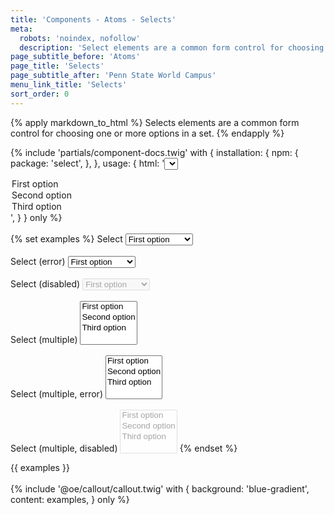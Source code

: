 ```yaml
---
title: 'Components - Atoms - Selects'
meta:
  robots: 'noindex, nofollow'
  description: 'Select elements are a common form control for choosing one or more options in a set.'
page_subtitle_before: 'Atoms'
page_title: 'Selects'
page_subtitle_after: 'Penn State World Campus'
menu_link_title: 'Selects'
sort_order: 0
---
```

{% apply markdown_to_html %}
  Selects elements are a common form control for choosing one or more options in a set.
{% endapply %}

{% include 'partials/component-docs.twig' with {
  installation: {
    npm: {
      package: 'select',
    },
  },
  usage: {
    html: '<select>
  <option value="1">First option</option>
  <option value="2">Second option</option>
  <option value="3">Third option</option>
</select>',
  }
} only %}
<br>
<br>
{% set examples %}
  <label>Select
    <select>
      <option value="1">First option</option>
      <option value="2">Second option</option>
      <option value="3">Third option</option>
    </select>
  </label>
  <br><br>
  <label>Select (error)
    <select class="error">
      <option value="1">First option</option>
      <option value="2">Second option</option>
      <option value="3">Third option</option>
    </select>
  </label>
  <br><br>
  <label>Select (disabled)
    <select disabled>
      <option value="1">First option</option>
      <option value="2">Second option</option>
      <option value="3">Third option</option>
    </select>
  </label>
  <br><br>
  <label>Select (multiple)
    <select multiple>
      <option value="1">First option</option>
      <option value="2">Second option</option>
      <option value="3">Third option</option>
    </select>
  </label>
  <br><br>
  <label>Select (multiple, error)
    <select multiple class="error">
      <option value="1">First option</option>
      <option value="2">Second option</option>
      <option value="3">Third option</option>
    </select>
  </label>
  <br><br>
  <label>Select (multiple, disabled)
    <select multiple disabled>
      <option value="1">First option</option>
      <option value="2">Second option</option>
      <option value="3">Third option</option>
    </select>
  </label>{% endset %}

{{ examples }}
<br>
<br>
{% include '@oe/callout/callout.twig' with {
  background: 'blue-gradient',
  content: examples,
} only %}